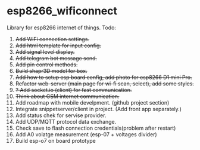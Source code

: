 # esp8266_wificonnect
Library for esp8266 internet of things.
Todo:
1. ~~Add WiFi connection settings.~~
2. ~~Add html template for input config.~~
3. ~~Add signal level display.~~
4. ~~Add telegram bot message send.~~
5. ~~Add pin control methods.~~
6. ~~Build shapr3D model for box.~~
7. ~~Add how to setup esp board config, add photo for esp8266 D1 mini Pro.~~
8. ~~Refactor web-server (main page for wi-fi scan, select), add some styles.~~
9. ~~? Add socket.io (client) for fast communication.~~
10. ~~Think about GSM internet communication.~~
11. Add roadmap with mobile develpment. (github project section)
12. Integrate snippetserver/client in project. (Add front app separately.)
13. Add status chek for servise provider.
14. Add UDP/MQTT protocol data exchange.
15. Check save to flash connection credentials(problem after restart)
16. Add A0 volatge measurement (esp-07 + voltages divider)
17. Build esp-o7 on board prototype
